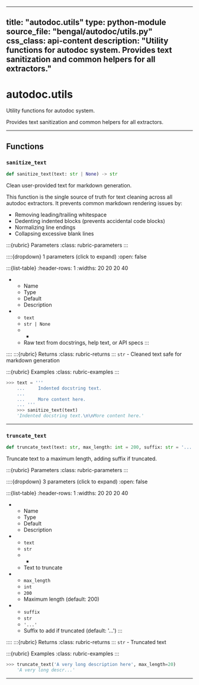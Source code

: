 
---
title: "autodoc.utils"
type: python-module
source_file: "bengal/autodoc/utils.py"
css_class: api-content
description: "Utility functions for autodoc system.  Provides text sanitization and common helpers for all extractors."
---

# autodoc.utils

Utility functions for autodoc system.

Provides text sanitization and common helpers for all extractors.

---


## Functions

### `sanitize_text`
```python
def sanitize_text(text: str | None) -> str
```

Clean user-provided text for markdown generation.

This function is the single source of truth for text cleaning across
all autodoc extractors. It prevents common markdown rendering issues by:

- Removing leading/trailing whitespace
- Dedenting indented blocks (prevents accidental code blocks)
- Normalizing line endings
- Collapsing excessive blank lines



:::{rubric} Parameters
:class: rubric-parameters
:::

::::{dropdown} 1 parameters (click to expand)
:open: false

:::{list-table}
:header-rows: 1
:widths: 20 20 20 40

* - Name
  - Type
  - Default
  - Description
* - `text`
  - `str | None`
  - -
  - Raw text from docstrings, help text, or API specs
:::

::::
:::{rubric} Returns
:class: rubric-returns
:::
`str` - Cleaned text safe for markdown generation




:::{rubric} Examples
:class: rubric-examples
:::
```python
>>> text = '''
    ...     Indented docstring text.
    ...
    ...     More content here.
    ... '''
    >>> sanitize_text(text)
    'Indented docstring text.\n\nMore content here.'
```


---
### `truncate_text`
```python
def truncate_text(text: str, max_length: int = 200, suffix: str = '...') -> str
```

Truncate text to a maximum length, adding suffix if truncated.



:::{rubric} Parameters
:class: rubric-parameters
:::

::::{dropdown} 3 parameters (click to expand)
:open: false

:::{list-table}
:header-rows: 1
:widths: 20 20 20 40

* - Name
  - Type
  - Default
  - Description
* - `text`
  - `str`
  - -
  - Text to truncate
* - `max_length`
  - `int`
  - `200`
  - Maximum length (default: 200)
* - `suffix`
  - `str`
  - `'...'`
  - Suffix to add if truncated (default: '...')
:::

::::
:::{rubric} Returns
:class: rubric-returns
:::
`str` - Truncated text




:::{rubric} Examples
:class: rubric-examples
:::
```python
>>> truncate_text('A very long description here', max_length=20)
    'A very long descr...'
```


---

